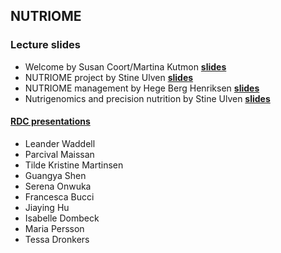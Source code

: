 ## NUTRIOME

### Lecture slides

* Welcome by Susan Coort/Martina Kutmon <b><a href="https://github.com/NUTRIOME/Workshop1/blob/main/lectures/Day1_20240527_Welcome.pdf" target="_blank">slides</a></b>
* NUTRIOME project by Stine Ulven <b><a href="https://github.com/NUTRIOME/Workshop1/blob/main/lectures/Day1_NUTRIOME_presentation%20WS1_Stine%20Ulven_final26052024.pdf" target="_blank">slides</a></b>
* NUTRIOME management by Hege Berg Henriksen <b><a href="https://github.com/NUTRIOME/Workshop1/blob/main/lectures/Day1_NUTRIOME_organisation_HBH.pdf" target="_blank">slides</a></b>
* Nutrigenomics and precision nutrition by Stine Ulven <b><a href="https://github.com/NUTRIOME/Workshop1/blob/main/lectures/Day1_Ulven_WS1_NUTRIOME_Nutrigenomics_Final_26052024.pdf" target="_blank">slides</a></b>

#### <a href="https://drive.google.com/drive/folders/1ExyXx8XFxIzvynQbvMOvQCFk2VkLb8JX?usp=sharing" target="_blank">RDC presentations</a></h2>

* Leander Waddell
* Parcival Maissan
* Tilde Kristine Martinsen 
* Guangya Shen
* Serena Onwuka
* Francesca Bucci
* Jiaying Hu
* Isabelle Dombeck
* Maria Persson
* Tessa Dronkers







